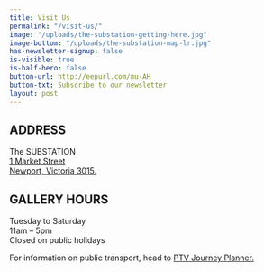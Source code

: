```yaml
---
title: Visit Us
permalink: "/visit-us/"
image: "/uploads/the-substation-getting-here.jpg"
image-bottom: "/uploads/the-substation-map-lr.jpg"
has-newsletter-signup: false
is-visible: true
is-half-hero: false
button-url: http://eepurl.com/mu-AH
button-txt: Subscribe to our newsletter
layout: post
---
```


## ADDRESS

The SUBSTATION <br>
<a href="https://goo.gl/maps/WG1MkodsgHP2" target="blank">1 Market Street<br>Newport, Victoria 3015.</a>

## GALLERY HOURS

Tuesday to Saturday<br> 
11am – 5pm<br>
Closed on public holidays

For information on public transport, head to <a href="http://ptv.vic.gov.au/journey#jpsearch%5Baction%5D=showPlanner" target="blank">PTV Journey Planner.</a>